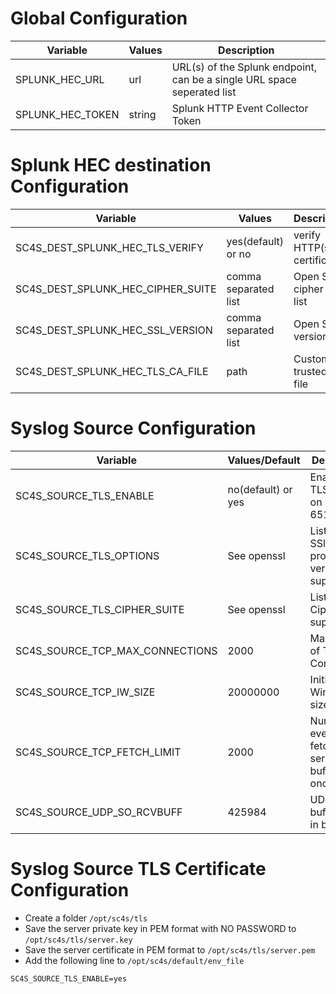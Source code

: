 # Global Configuration

| Variable | Values        | Description |
|----------|---------------|-------------|
| SPLUNK_HEC_URL | url | URL(s) of the Splunk endpoint, can be a single URL space seperated list |
| SPLUNK_HEC_TOKEN | string | Splunk HTTP Event Collector Token |


# Splunk HEC destination Configuration

| Variable | Values        | Description |
|----------|---------------|-------------|
| SC4S_DEST_SPLUNK_HEC_TLS_VERIFY | yes(default) or no | verify HTTP(s) certificate |
| SC4S_DEST_SPLUNK_HEC_CIPHER_SUITE | comma separated list | Open SSL cipher suite list |
| SC4S_DEST_SPLUNK_HEC_SSL_VERSION |  comma separated list | Open SSL version list |
| SC4S_DEST_SPLUNK_HEC_TLS_CA_FILE | path | Custom trusted cert file |

# Syslog Source Configuration

| Variable | Values/Default | Description |
|----------|----------------|-------------|
| SC4S_SOURCE_TLS_ENABLE | no(default) or yes | Enable a TLS listener on port 6514 |
| SC4S_SOURCE_TLS_OPTIONS | See openssl | List of SSl/TLS protocol versions to support | 
| SC4S_SOURCE_TLS_CIPHER_SUITE | See openssl | List of Ciphers to support |
| SC4S_SOURCE_TCP_MAX_CONNECTIONS | 2000 | Max number of TCP Connections |
| SC4S_SOURCE_TCP_IW_SIZE | 20000000 | Initial Window size |
| SC4S_SOURCE_TCP_FETCH_LIMIT | 2000 | Number of events to fetch from server buffer at once |
| SC4S_SOURCE_UDP_SO_RCVBUFF | 425984 | UDP server buffer size in bytes |


# Syslog Source TLS Certificate Configuration

* Create a folder ``/opt/sc4s/tls``
* Save the server private key in PEM format with NO PASSWORD to ``/opt/sc4s/tls/server.key``
* Save the server certificate in PEM format to ``/opt/sc4s/tls/server.pem``
* Add the following line to ``/opt/sc4s/default/env_file``

```dotenv
SC4S_SOURCE_TLS_ENABLE=yes
```


